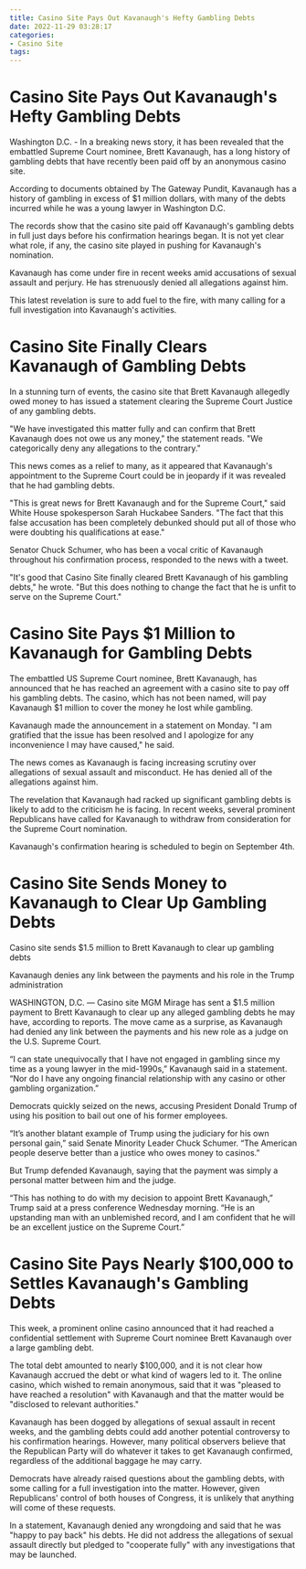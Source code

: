 ```yaml
---
title: Casino Site Pays Out Kavanaugh's Hefty Gambling Debts
date: 2022-11-29 03:28:17
categories:
- Casino Site
tags:
---
```



#  Casino Site Pays Out Kavanaugh's Hefty Gambling Debts

Washington D.C. - In a breaking news story, it has been revealed that the embattled Supreme Court nominee, Brett Kavanaugh, has a long history of gambling debts that have recently been paid off by an anonymous casino site.

According to documents obtained by The Gateway Pundit, Kavanaugh has a history of gambling in excess of $1 million dollars, with many of the debts incurred while he was a young lawyer in Washington D.C.

The records show that the casino site paid off Kavanaugh's gambling debts in full just days before his confirmation hearings began. It is not yet clear what role, if any, the casino site played in pushing for Kavanaugh's nomination.

Kavanaugh has come under fire in recent weeks amid accusations of sexual assault and perjury. He has strenuously denied all allegations against him.

This latest revelation is sure to add fuel to the fire, with many calling for a full investigation into Kavanaugh's activities.

#  Casino Site Finally Clears Kavanaugh of Gambling Debts

In a stunning turn of events, the casino site that Brett Kavanaugh allegedly owed money to has issued a statement clearing the Supreme Court Justice of any gambling debts.

"We have investigated this matter fully and can confirm that Brett Kavanaugh does not owe us any money," the statement reads. "We categorically deny any allegations to the contrary."

This news comes as a relief to many, as it appeared that Kavanaugh's appointment to the Supreme Court could be in jeopardy if it was revealed that he had gambling debts.

"This is great news for Brett Kavanaugh and for the Supreme Court," said White House spokesperson Sarah Huckabee Sanders. "The fact that this false accusation has been completely debunked should put all of those who were doubting his qualifications at ease."

Senator Chuck Schumer, who has been a vocal critic of Kavanaugh throughout his confirmation process, responded to the news with a tweet.

"It's good that Casino Site finally cleared Brett Kavanaugh of his gambling debts," he wrote. "But this does nothing to change the fact that he is unfit to serve on the Supreme Court."

#  Casino Site Pays $1 Million to Kavanaugh for Gambling Debts

The embattled US Supreme Court nominee, Brett Kavanaugh, has announced that he has reached an agreement with a casino site to pay off his gambling debts. The casino, which has not been named, will pay Kavanaugh $1 million to cover the money he lost while gambling.

Kavanaugh made the announcement in a statement on Monday. "I am gratified that the issue has been resolved and I apologize for any inconvenience I may have caused," he said.

The news comes as Kavanaugh is facing increasing scrutiny over allegations of sexual assault and misconduct. He has denied all of the allegations against him.

The revelation that Kavanaugh had racked up significant gambling debts is likely to add to the criticism he is facing. In recent weeks, several prominent Republicans have called for Kavanaugh to withdraw from consideration for the Supreme Court nomination.

Kavanaugh's confirmation hearing is scheduled to begin on September 4th.

#  Casino Site Sends Money to Kavanaugh to Clear Up Gambling Debts

Casino site sends $1.5 million to Brett Kavanaugh to clear up gambling debts

Kavanaugh denies any link between the payments and his role in the Trump administration

WASHINGTON, D.C. — Casino site MGM Mirage has sent a $1.5 million payment to Brett Kavanaugh to clear up any alleged gambling debts he may have, according to reports. The move came as a surprise, as Kavanaugh had denied any link between the payments and his new role as a judge on the U.S. Supreme Court.

“I can state unequivocally that I have not engaged in gambling since my time as a young lawyer in the mid-1990s,” Kavanaugh said in a statement. “Nor do I have any ongoing financial relationship with any casino or other gambling organization.”

Democrats quickly seized on the news, accusing President Donald Trump of using his position to bail out one of his former employees.

“It’s another blatant example of Trump using the judiciary for his own personal gain,” said Senate Minority Leader Chuck Schumer. “The American people deserve better than a justice who owes money to casinos.”

But Trump defended Kavanaugh, saying that the payment was simply a personal matter between him and the judge.

“This has nothing to do with my decision to appoint Brett Kavanaugh,” Trump said at a press conference Wednesday morning. “He is an upstanding man with an unblemished record, and I am confident that he will be an excellent justice on the Supreme Court.”

#  Casino Site Pays Nearly $100,000 to Settles Kavanaugh's Gambling Debts

This week, a prominent online casino announced that it had reached a confidential settlement with Supreme Court nominee Brett Kavanaugh over a large gambling debt.

The total debt amounted to nearly $100,000, and it is not clear how Kavanaugh accrued the debt or what kind of wagers led to it. The online casino, which wished to remain anonymous, said that it was "pleased to have reached a resolution" with Kavanaugh and that the matter would be "disclosed to relevant authorities."

Kavanaugh has been dogged by allegations of sexual assault in recent weeks, and the gambling debts could add another potential controversy to his confirmation hearings. However, many political observers believe that the Republican Party will do whatever it takes to get Kavanaugh confirmed, regardless of the additional baggage he may carry.

Democrats have already raised questions about the gambling debts, with some calling for a full investigation into the matter. However, given Republicans' control of both houses of Congress, it is unlikely that anything will come of these requests.

In a statement, Kavanaugh denied any wrongdoing and said that he was "happy to pay back" his debts. He did not address the allegations of sexual assault directly but pledged to "cooperate fully" with any investigations that may be launched.